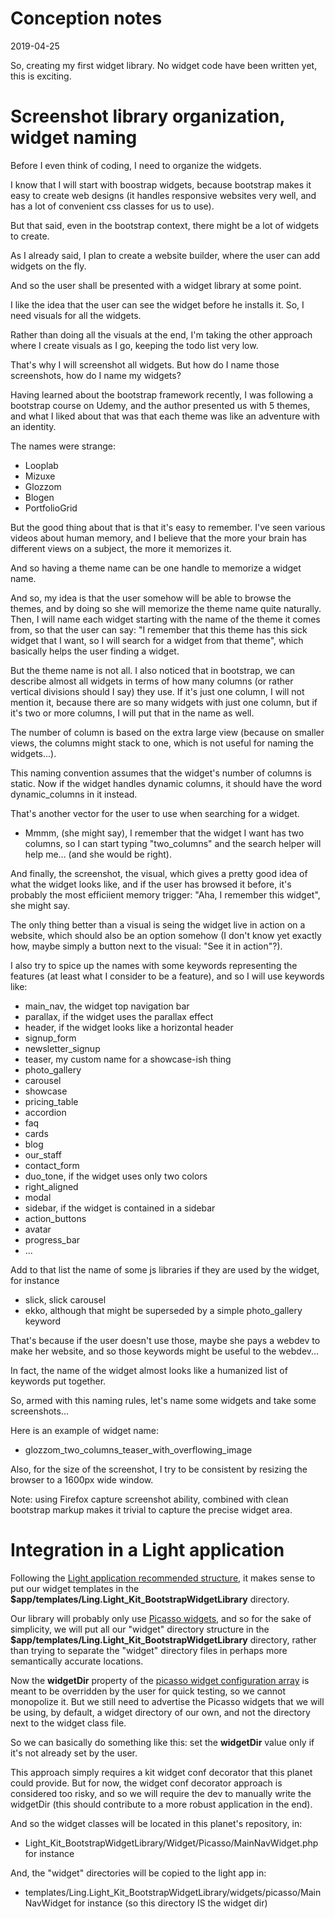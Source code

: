Conception notes
==========
2019-04-25



So, creating my first widget library.
No widget code have been written yet, this is exciting.


Screenshot library organization, widget naming
===============

Before I even think of coding, I need to organize the widgets.

I know that I will start with boostrap widgets, because bootstrap makes it easy to create
web designs (it handles responsive websites very well, and has a lot of convenient css classes for us to use).

But that said, even in the bootstrap context, there might be a lot of widgets to create.

As I already said, I plan to create a website builder, where the user can add widgets on the fly.

And so the user shall be presented with a widget library at some point.

I like the idea that the user can see the widget before he installs it.
So, I need visuals for all the widgets.

Rather than doing all the visuals at the end, I'm taking the other approach where I create visuals as I go, keeping 
the todo list very low.

That's why I will screenshot all widgets. But how do I name those screenshots, how do I name my widgets?


Having learned about the bootstrap framework recently, I was following a bootstrap course on Udemy, and the author presented
us with 5 themes, and what I liked about that was that each theme was like an adventure with an identity.

The names were strange:
- Looplab
- Mizuxe
- Glozzom
- Blogen
- PortfolioGrid

But the good thing about that is that it's easy to remember.
I've seen various videos about human memory, and I believe that the more your brain has different views on a subject, the more it memorizes it. 

And so having a theme name can be one handle to memorize a widget name. 

And so, my idea is that the user somehow will be able to browse the themes, and by doing so she will memorize the theme 
name quite naturally. Then, I will name each widget starting with the name of the theme it comes from, so that the user can
say: "I remember that this theme has this sick widget that I want, so I will search for a widget from that theme",
which basically helps the user finding a widget.

But the theme name is not all. I also noticed that in bootstrap, we can describe almost all widgets in terms of how many columns (or rather vertical divisions should I say) they use. If it's just one column, I will not mention it, because there
are so many widgets with just one column, but if it's two or more columns, I will put that in the name as well.

The number of column is based on the extra large view (because on smaller views, the columns might stack to one, which is not useful
for naming the widgets...).

This naming convention assumes that the widget's number of columns is static.
Now if the widget handles dynamic columns, it should have the word dynamic_columns in it instead.


That's another vector for the user to use when searching for a widget.

- Mmmm, (she might say), I remember that the widget I want has two columns, so I can start typing "two_columns" and the search helper will help me... (and she would be right).


And finally, the screenshot, the visual, which gives a pretty good idea of what the widget looks like, and if the user has 
browsed it before, it's probably the most efficiient memory trigger: "Aha, I remember this widget", she might say.

The only thing better than a visual is seing the widget live in action on a website, which should also be an option somehow (I don't know yet exactly how, maybe simply a button next to the visual: "See it in action"?).


I also try to spice up the names with some keywords representing the features (at least what I consider to be a feature), and so I will use keywords like:

- main_nav, the widget top navigation bar
- parallax, if the widget uses the parallax effect
- header, if the widget looks like a horizontal header
- signup_form
- newsletter_signup
- teaser, my custom name for a showcase-ish thing
- photo_gallery
- carousel
- showcase
- pricing_table
- accordion
- faq
- cards
- blog
- our_staff
- contact_form
- duo_tone, if the widget uses only two colors
- right_aligned
- modal
- sidebar, if the widget is contained in a sidebar
- action_buttons
- avatar
- progress_bar
- ...

Add to that list the name of some js libraries if they are used by the widget, for instance

- slick, slick carousel
- ekko, although that might be superseded by a simple photo_gallery keyword


That's because if the user doesn't use those, maybe she pays a webdev to make her website, and so those keywords might
be useful to the webdev...


In fact, the name of the widget almost looks like a humanized list of keywords put together. 


So, armed with this naming rules, let's name some widgets and take some screenshots...


Here is an example of widget name:

- glozzom_two_columns_teaser_with_overflowing_image



Also, for the size of the screenshot, I try to be consistent by resizing the browser to a 1600px wide window.

Note: using Firefox capture screenshot ability, combined with clean bootstrap markup makes it trivial 
to capture the precise widget area.



Integration in a Light application
===============



Following the [Light application recommended structure](https://github.com/lingtalfi/Light/blob/master/doc/pages/light-application-recommended-structure.md),
it makes sense to put our widget templates in the **$app/templates/Ling.Light_Kit_BootstrapWidgetLibrary** directory.

Our library will probably only use [Picasso widgets](https://github.com/lingtalfi/Kit_PicassoWidget),
and so for the sake of simplicity, we will put all our "widget" directory structure in the **$app/templates/Ling.Light_Kit_BootstrapWidgetLibrary** directory,
rather than trying to separate the "widget" directory files in perhaps more semantically accurate locations.


Now the **widgetDir** property of the [picasso widget configuration array](https://github.com/lingtalfi/Kit_PicassoWidget#the-picasso-widget-array)
is meant to be overridden by the user for quick testing, so we cannot monopolize it.
But we still need to advertise the Picasso widgets that we will be using, by default, a widget directory of our own, and not the
directory next to the widget class file.


So we can basically do something like this: set the **widgetDir** value only if it's not already set by the user.

This approach simply requires a kit widget conf decorator that this planet could provide.
But for now, the widget conf decorator approach is considered too risky, and so we will require the dev
to manually write the widgetDir (this should contribute to a more robust application in the end). 

And so the widget classes will be located in this planet's repository, in:

- Light_Kit_BootstrapWidgetLibrary/Widget/Picasso/MainNavWidget.php for instance


And, the "widget" directories will be copied to the light app in:

- templates/Ling.Light_Kit_BootstrapWidgetLibrary/widgets/picasso/MainNavWidget for instance (so this directory IS the widget dir)










